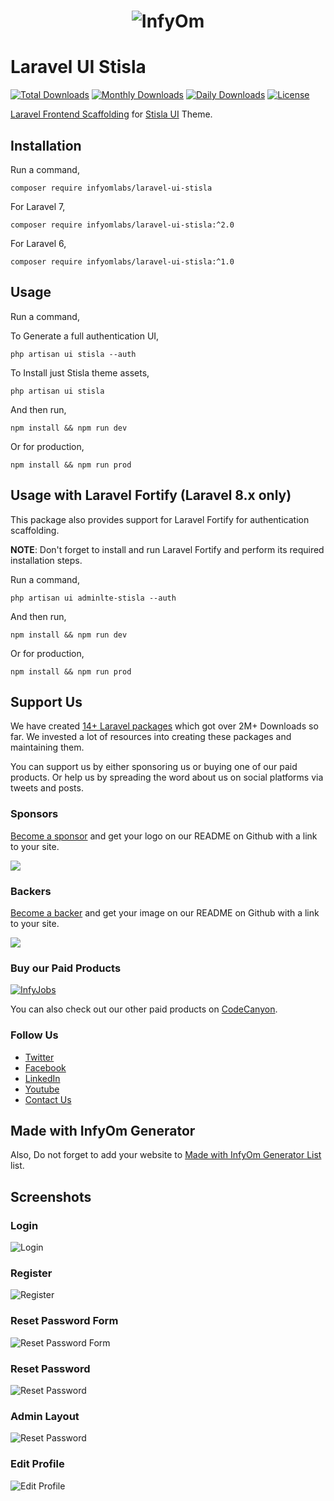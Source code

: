 <h1 align="center"><img src="https://assets.infyom.com/open-source/infyom-logo.png" alt="InfyOm"></h1>

# Laravel UI Stisla

[![Total Downloads](https://poser.pugx.org/infyomlabs/laravel-ui-stisla/downloads)](https://packagist.org/packages/infyomlabs/laravel-ui-stisla)
[![Monthly Downloads](https://poser.pugx.org/infyomlabs/laravel-ui-stisla/d/monthly)](https://packagist.org/packages/infyomlabs/laravel-ui-stisla)
[![Daily Downloads](https://poser.pugx.org/infyomlabs/laravel-ui-stisla/d/daily)](https://packagist.org/packages/infyomlabs/laravel-ui-stisla)
[![License](https://poser.pugx.org/infyomlabs/laravel-ui-stisla/license)](https://packagist.org/packages/infyomlabs/laravel-ui-stisla)

[Laravel Frontend Scaffolding](https://laravel.com/docs/7.x/frontend) for [Stisla UI](https://demo.getstisla.com/index.html) Theme.

## Installation

Run a command,

`composer require infyomlabs/laravel-ui-stisla`

For Laravel 7,

`composer require infyomlabs/laravel-ui-stisla:^2.0`

For Laravel 6,

`composer require infyomlabs/laravel-ui-stisla:^1.0`

## Usage

Run a command,

To Generate a full authentication UI,

`php artisan ui stisla --auth`

To Install just Stisla theme assets,

`php artisan ui stisla`

And then run,

`npm install && npm run dev`

Or for production,

`npm install && npm run prod`

## Usage with Laravel Fortify (Laravel 8.x only)

This package also provides support for Laravel Fortify for authentication scaffolding.

**NOTE**: Don't forget to install and run Laravel Fortify and perform its required installation steps.

Run a command,

`php artisan ui adminlte-stisla --auth`

And then run,

`npm install && npm run dev`

Or for production,

`npm install && npm run prod`

## Support Us

We have created [14+ Laravel packages](https://github.com/InfyOmLabs) which got over 2M+ Downloads so far.
We invested a lot of resources into creating these packages and maintaining them.

You can support us by either sponsoring us or buying one of our paid products. Or help us by spreading the word about us on social platforms via tweets and posts.

### Sponsors

[Become a sponsor](https://opencollective.com/infyomlabs#sponsor) and get your logo on our README on Github with a link to your site.

<a href="https://opencollective.com/infyomlabs#sponsor"><img src="https://opencollective.com/infyomlabs/sponsors.svg?width=890"></a>

### Backers

[Become a backer](https://opencollective.com/infyomlabs#backer) and get your image on our README on Github with a link to your site.

<a href="https://opencollective.com/infyomlabs#backer"><img src="https://opencollective.com/infyomlabs/backers.svg?width=890"></a>

### Buy our Paid Products

[![InfyJobs](https://assets.infyom.com/open-source/infyjobs-banner.png)](https://bit.ly/3gXar4F)

You can also check out our other paid products on [CodeCanyon](https://codecanyon.net/user/infyomlabs/portfolio).

### Follow Us

- [Twitter](https://twitter.com/infyom)
- [Facebook](https://www.facebook.com/infyom)
- [LinkedIn](https://in.linkedin.com/company/infyom-technologies)
- [Youtube](https://www.youtube.com/channel/UC8IvwfChD6i7Wp4yZp3tNsQ)
- [Contact Us](https://infyom.com/contact-us)

## Made with InfyOm Generator

Also, Do not forget to add your website to [Made with InfyOm Generator List](https://github.com/InfyOmLabs/laravel-generator/blob/develop/made-with-generator.md) list.

## Screenshots

### Login

![Login](screenshots/Login.png)

### Register

![Register](screenshots/Register.png)

### Reset Password Form

![Reset Password Form](screenshots/Reset-Password-Form.png)

### Reset Password

![Reset Password](screenshots/Reset-Password.png)

### Admin Layout

![Reset Password](screenshots/Admin-Layout.png)

### Edit Profile
![Edit Profile](screenshots/Edit-Profile.png)
